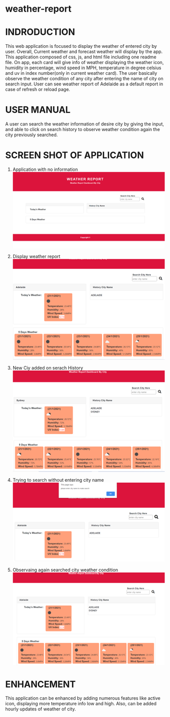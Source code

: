 # weather-report

# INDRODUCTION

This web application is focused to display the weather of entered city by user. Overall, Current weather and forecast weather will display by the app. This application composed of css, js, and html file including one readme file. On app, each card will give info of weather displaying the weather icon, humidity in percentage, wind speed in MPH, temperature in degree celsius and uv in index number(only in current weather card). The user basically observe the weather condition of any city after entering the name of city on search input. User can see weather report of Adelaide as a default report in case of refresh or reload page.

# USER MANUAL
A user can search the weather information of desire city by giving the input, and able to click on search history to observe weather condition again the city previously searched.

# SCREEN SHOT OF APPLICATION

1. Application with no information
![Application with no information](./assets/images/withnoinfo.PNG)

2. Display weather report
![Displaying weather report](./assets/images/withinfo.PNG)

3. New Ciy added on serach History
![New City on Search history](./assets/images/newcityinfo.PNG)

4. Trying to search without entering city name
![Trying to search weather without entering city name](./assets/images/emptyvalueentered.PNG)

5. Observaing again searched city weather condition
![searched city weather condition](./assets/images/historyclick.PNG)

# ENHANCEMENT

This application can be enhanced by adding numerous features like active icon, displaying more temperature info low and high. Also, can be added hourly updates of weather of city.


